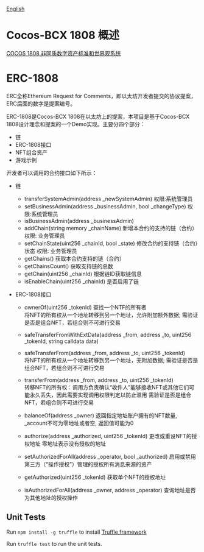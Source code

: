 [English](https://github.com/Cocos-BCX/ERC-1808/blob/master/README.md)

# Cocos-BCX 1808 概述
[COCOS 1808 非同质数字资产标准和世界观系统](https://github.com/Cocos-BCX/1808/blob/master/README.md)

# ERC-1808
ERC全称Ethereum Request for Comments，即以太坊开发者提交的协议提案，ERC后面的数字是提案编号。

ERC-1808是Cocos-BCX 1808在以太坊上的提案，本项目是基于Cocos-BCX 1808设计理念和提案的一个Demo实现。主要分四个部分：
* 链
* ERC-1808接口
* NFT组合资产
* 游戏示例

开发者可以调用的合约接口如下所示：

* 链
  * transferSystemAdmin(address _newSystemAdmin) 权限:系统管理员
  * setBusinessAdmin(address _businessAdmin, bool _changeType)  权限:系统管理员
  * isBusinessAdmin(address _businessAdmin)
  * addChain(string memory _chainName) 新增本合约的支持的链（合约）  权限: 业务管理员
  * setChainState(uint256 _chainId, bool _state)  修改合约的支持链（合约）状态  权限: 业务管理员
  * getChains()  获取本合约支持的链（合约）
  * getChainsCount()  获取支持链的总数
  * getChain(uint256 _chainId)  根据链ID获取链信息
  * isEnableChain(uint256 _chainId) 是否启用了链
 
* ERC-1808接口
  * ownerOf(uint256 _tokenId) 查找一个NTF的所有者  
  将NFT的所有权从一个地址转移到另一个地址，允许附加额外数据; 需验证是否是组合NFT，若组合则不可进行交易
    
  * safeTransferFromWithExtData(address _from, address _to, uint256 _tokenId, string calldata data) 
    
  * safeTransferFrom(address _from, address _to, uint256 _tokenId)  
    将NFT的所有权从一个地址转移到另一个地址，无附加数据; 需验证是否是组合NFT，若组合则不可进行交易
      
  * transferFrom(address _from, address _to, uint256 _tokenId)  
    转移NFT的所有权：调用方负责确认“收件人”能够接收NFT或其他它们可能永久丢失，因此需要实现调用权限判定以防止滥用
    需验证是否是组合NFT，若组合则不可进行交易
      
  * balanceOf(address _owner)  返回指定地址账户拥有的NFT数量, _account不可为零地址或者空, 返回值可能为0
    
  * authorize(address _authorized, uint256 _tokenId) 更改或重设NFT的授权地址 零地址表示没有授权的地址
    
  * setAuthorizedForAll(address _operator, bool _authorized) 启用或禁用第三方（“操作授权”）管理的授权所有消息来源的资产
    
  * getAuthorized(uint256 _tokenId) 获取单个NFT的授权地址
    
  * isAuthorizedForAll(address _owner, address _operator) 查询地址是否为其他地址的授权操作
  
## Unit Tests
Run `npm install -g truffle` to install [Truffle framework](http://truffleframework.com/docs/getting_started/installation)

Run `truffle test` to run the unit tests.

